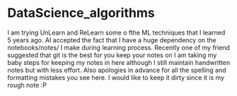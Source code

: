 # DataScience_algorithms

I am trying UnLearn and ReLearn some o fthe ML techniques that I learned 5 years ago.
AI accepted the fact that I have a huge dependency on the notebooks/notes/ I make during learning process.
Recently one of my friend suggested that git is the best for you keep your notes on
I am taking my baby steps for keeping my notes in here although I still maintain handwritten notes but with less effort.
Also apologies in advance for all the spelling and formatting mistakes you see here.
I would like to keep it dirty since it is my rough note :P

 
